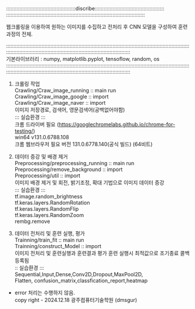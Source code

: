 :::::::::::::::::::::::::::::::::::::::::::::::discribe:::::::::::::::::::::::::::::::::::::::::::::::  ::::::::::::::::::::::::::::::::::::::::::::::::::::::::::::::::::::::::::::::::::::::::::::::

웹크롤링을 이용하여 원하는 이미지를 수집하고 전처리 후 CNN 모델을 구성하여 훈련과정의 전체. 

::::::::::::::::::::::::::::::::::::::::::::::::::::::::::::::::::::::::::::::::::::::::::::::::::::::::::::::::::::::::::::::::::::::::::::::::::::::::::::::::::::::::::::::::::::::::::::::::::::::::::::::::  
기본라이브러리 : numpy, matplotlib.pyplot, tensoflow, random, os
::::::::::::::::::::::::::::::::::::::::::::::::::::::::::::::::::::::::::::::::::::::::::::::::::::::::::::::::::::::::::::::::::::::::::::::::::::::::::::::::::::::::::::::::::::::::::::::::::::::::::::::::
1. 크롤링 작업    
 Crawling/Craw_image_running :: main run    
 Crawling/Craw_image_google :: import   
 Crawling/Craw_image_naver :: import       
    이미지 저장경로, 검색어, 영문검색어(공백없어야함)    
    ::: 실습환경 :::     
    크롬 드라이버 필요
    (https://googlechromelabs.github.io/chrome-for-testing/)  
    win64 v131.0.6788.108  
    크롬 웹브라우저 필요 
      버전 131.0.6778.140(공식 빌드) (64비트)   
    
2. 데이터 증강 및 배경 제거   
 Preprocessing/preprocessing_running :: main run  
 Preprocessing/remove_background :: import  
 Preprocessing/util :: import   
    이미지 배경 제거 및 회전, 밝기조정, 확대 기법으로 이미지 
    데이터 증강   
    ::: 실습환경 :::  
    tf.image.random_brightness  
    tf.keras.layers.RandomRotation  
    tf.keras.layers.RandomFlip  
    tf.keras.layers.RandomZoom  
    rembg.remove   

3. 데이터 전처리 및 훈련 실행, 평가   
 Trainning/train_fit :: main run  
 Trainning/construct_Model :: import   
    이미지 전처리 및 훈련실행과 훈련결과 평가 
    훈련 실행시 최적값으로 조기종료 콜백 등록됨   
    :: 실습환경 :::   
    Sequential,Input,Dense,Conv2D,Dropout,MaxPool2D,  
    Flatten, confusion_matrix,classfication_report,heatmap   
* error 처리는 수행하지 않음.   
copy right - 2024.12.18 광주컴퓨터기술학원 (dmsgur) 
